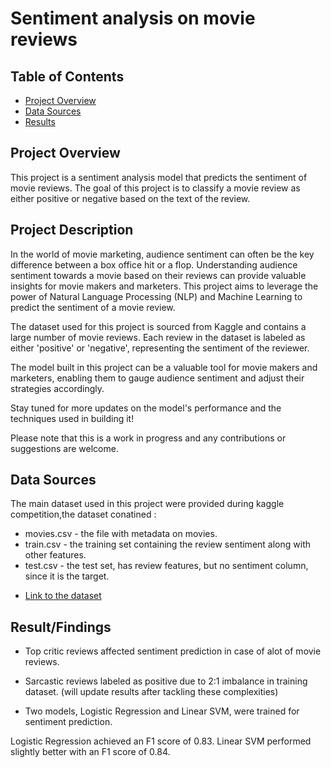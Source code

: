 # Sentiment analysis on movie reviews
## Table of Contents

- [Project Overview](#project-overview)
- [Data Sources](#data-sources)
- [Results](#resultfindings)


## Project Overview

This project is a sentiment analysis model that predicts the sentiment of movie reviews. The goal of this project is to classify a movie review as either positive or negative based on the text of the review.

## Project Description

In the world of movie marketing, audience sentiment can often be the key difference between a box office hit or a flop. Understanding audience sentiment towards a movie based on their reviews can provide valuable insights for movie makers and marketers. This project aims to leverage the power of Natural Language Processing (NLP) and Machine Learning to predict the sentiment of a movie review.

The dataset used for this project is sourced from Kaggle and contains a large number of movie reviews. Each review in the dataset is labeled as either 'positive' or 'negative', representing the sentiment of the reviewer.

The model built in this project can be a valuable tool for movie makers and marketers, enabling them to gauge audience sentiment and adjust their strategies accordingly.

Stay tuned for more updates on the model's performance and the techniques used in building it!

Please note that this is a work in progress and any contributions or suggestions are welcome.

## Data Sources
The main dataset used in this project were provided during kaggle competition,the dataset conatined :
* movies.csv - the file with metadata on movies.
* train.csv - the training set containing the review sentiment   along with other features.
* test.csv - the test set, has review features, but no sentiment column, since it is the target.

- [Link to the dataset](https://drive.google.com/file/d/1zfGniGAI4j9JVwd463pubJw1PwNMfxbn/view?usp=sharing)



## Result/Findings

- Top critic reviews affected sentiment prediction in case of alot of movie reviews.

- Sarcastic reviews labeled as positive due to 2:1 imbalance in training dataset.
(will update results after tackling these complexities)

- Two models, Logistic Regression and Linear SVM, were trained for sentiment prediction.

Logistic Regression achieved an F1 score of 0.83.
Linear SVM performed slightly better with an F1 score of 0.84.

